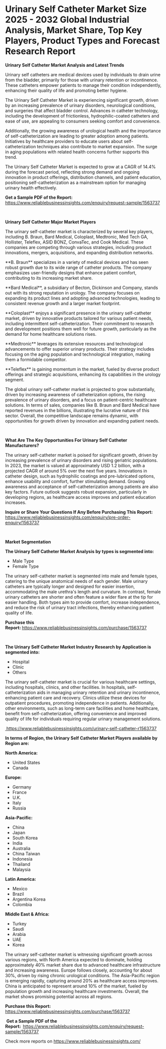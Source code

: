 <p><h1>Urinary Self Catheter Market Size 2025 - 2032 Global Industrial Analysis, Market Share, Top Key Players, Product Types and Forecast Research Report</h1></p><p><strong>Urinary Self Catheter Market Analysis and Latest Trends</strong></p>
<p><p>Urinary self catheters are medical devices used by individuals to drain urine from the bladder, primarily for those with urinary retention or incontinence. These catheters empower patients to manage their condition independently, enhancing their quality of life and promoting better hygiene.</p><p>The Urinary Self Catheter Market is experiencing significant growth, driven by an increasing prevalence of urinary disorders, neurological conditions, and surgeries that affect bladder control. Advances in catheter technology, including the development of frictionless, hydrophilic-coated catheters and ease of use, are appealing to consumers seeking comfort and convenience.</p><p>Additionally, the growing awareness of urological health and the importance of self-catheterization are leading to greater adoption among patients. Initiatives by healthcare providers to educate users about self-catheterization techniques also contribute to market expansion. The surge in aging populations with related health concerns further supports this trend.</p><p>The Urinary Self Catheter Market is expected to grow at a CAGR of 14.4% during the forecast period, reflecting strong demand and ongoing innovation in product offerings, distribution channels, and patient education, positioning self-catheterization as a mainstream option for managing urinary health effectively.</p></p>
<p><strong>Get a Sample PDF of the Report:&nbsp;</strong> <a href="https://www.reliablebusinessinsights.com/enquiry/request-sample/1563737?utm_campaign=2757&utm_medium=2&utm_source=Github&utm_content=ia&utm_term=03032025&utm_id=urinary-self-catheter">https://www.reliablebusinessinsights.com/enquiry/request-sample/1563737</a></p>
<p>&nbsp;</p>
<p><strong>Urinary Self Catheter Major Market Players</strong></p>
<p><p>The urinary self-catheter market is characterized by several key players, including B. Braun, Bard Medical, Coloplast, Medtronic, Med Tech GA, Hollister, Teleflex, ASID BONZ, ConvaTec, and Cook Medical. These companies are competing through various strategies, including product innovations, mergers, acquisitions, and expanding distribution networks.</p><p>**B. Braun** specializes in a variety of medical devices and has seen robust growth due to its wide range of catheter products. The company emphasizes user-friendly designs that enhance patient comfort, contributing to its increasing market share.</p><p>**Bard Medical**, a subsidiary of Becton, Dickinson and Company, stands out with its strong reputation in urology. The company focuses on expanding its product lines and adopting advanced technologies, leading to consistent revenue growth and a larger market footprint.</p><p>**Coloplast** enjoys a significant presence in the urinary self-catheter market, driven by innovative products tailored for various patient needs, including intermittent self-catheterization. Their commitment to research and development positions them well for future growth, particularly as the demand for home healthcare solutions rises.</p><p>**Medtronic** leverages its extensive resources and technological advancements to offer superior urinary products. Their strategy includes focusing on the aging population and technological integration, making them a formidable competitor.</p><p>**Teleflex** is gaining momentum in the market, fueled by diverse product offerings and strategic acquisitions, enhancing its capabilities in the urology segment.</p><p>The global urinary self-catheter market is projected to grow substantially, driven by increasing awareness of catheterization options, the rising prevalence of urinary disorders, and a focus on patient-centric healthcare solutions. In terms of sales, companies like B. Braun and Bard Medical have reported revenues in the billions, illustrating the lucrative nature of this sector. Overall, the competitive landscape remains dynamic, with opportunities for growth driven by innovation and expanding patient needs.</p></p>
<p>&nbsp;</p>
<p><strong>What Are The Key Opportunities For Urinary Self Catheter Manufacturers?</strong></p>
<p><p>The urinary self-catheter market is poised for significant growth, driven by increasing prevalence of urinary disorders and rising geriatric populations. In 2023, the market is valued at approximately USD 1.2 billion, with a projected CAGR of around 5% over the next five years. Innovations in catheter design, such as hydrophilic coatings and pre-lubricated options, enhance usability and comfort, further stimulating demand. Growing awareness and acceptance of self-catheterization among patients are also key factors. Future outlook suggests robust expansion, particularly in developing regions, as healthcare access improves and patient education increases.</p></p>
<p><strong>Inquire or Share Your Questions If Any Before Purchasing This Report:</strong> <a href="https://www.reliablebusinessinsights.com/enquiry/pre-order-enquiry/1563737?utm_campaign=2757&utm_medium=2&utm_source=Github&utm_content=ia&utm_term=03032025&utm_id=urinary-self-catheter">https://www.reliablebusinessinsights.com/enquiry/pre-order-enquiry/1563737</a></p>
<p>&nbsp;</p>
<p><strong>Market Segmentation</strong></p>
<p><strong>The Urinary Self Catheter Market Analysis by types is segmented into:</strong></p>
<p><ul><li>Male Type</li><li>Female Type</li></ul></p>
<p><p>The urinary self-catheter market is segmented into male and female types, catering to the unique anatomical needs of each gender. Male urinary catheters are typically longer and designed for easier insertion, accommodating the male urethra's length and curvature. In contrast, female urinary catheters are shorter and often feature a wider flare at the tip for easier handling. Both types aim to provide comfort, increase independence, and reduce the risk of urinary tract infections, thereby enhancing patient quality of life.</p></p>
<p><strong>Purchase this Report:&nbsp;</strong><a href="https://www.reliablebusinessinsights.com/purchase/1563737?utm_campaign=2757&utm_medium=2&utm_source=Github&utm_content=ia&utm_term=03032025&utm_id=urinary-self-catheter">https://www.reliablebusinessinsights.com/purchase/1563737</a></p>
<p>&nbsp;</p>
<p><strong>The Urinary Self Catheter Market Industry Research by Application is segmented into:</strong></p>
<p><ul><li>Hospital</li><li>Clinic</li><li>Others</li></ul></p>
<p><p>The urinary self-catheter market is crucial for various healthcare settings, including hospitals, clinics, and other facilities. In hospitals, self-catheterization aids in managing urinary retention and urinary incontinence, enhancing patient care and recovery. Clinics utilize these devices for outpatient procedures, promoting independence in patients. Additionally, other environments, such as long-term care facilities and home healthcare, benefit from self-catheterization, offering convenience and improved quality of life for individuals requiring regular urinary management solutions.</p></p>
<p><a href="https://www.reliablebusinessinsights.com/urinary-self-catheter-r1563737?utm_campaign=2757&utm_medium=2&utm_source=Github&utm_content=ia&utm_term=03032025&utm_id=urinary-self-catheter">&nbsp;https://www.reliablebusinessinsights.com/urinary-self-catheter-r1563737</a></p>
<p><strong>In terms of Region, the Urinary Self Catheter Market Players available by Region are:</strong></p>
<p>
    <p> <strong> North America: </strong>
        <ul>
            <li>United States</li>
            <li>Canada</li>
        </ul>
        </p> 
    <p> <strong> Europe: </strong>
        <ul>
            <li>Germany</li>
            <li>France</li>
            <li>U.K.</li>
            <li>Italy</li>
            <li>Russia</li>
        </ul>
        </p> 
    <p> <strong> Asia-Pacific: </strong>
        <ul>
            <li>China</li>
            <li>Japan</li>
            <li>South Korea</li>
            <li>India</li>
            <li>Australia</li>
            <li>China Taiwan</li>
            <li>Indonesia</li>
            <li>Thailand</li>
            <li>Malaysia</li>
        </ul>
        </p> 
    <p> <strong> Latin America: </strong>
        <ul>
            <li>Mexico</li>
            <li>Brazil</li>
            <li>Argentina Korea</li>
            <li>Colombia</li>
        </ul>
        </p> 
    <p> <strong> Middle East & Africa: </strong>
        <ul>
            <li>Turkey</li>
            <li>Saudi</li>
            <li>Arabia</li>
            <li>UAE</li>
            <li>Korea</li>
        </ul>
    </p>
    </p>
<p><p>The urinary self-catheter market is witnessing significant growth across various regions, with North America expected to dominate, holding approximately 40% market share due to advanced healthcare infrastructure and increasing awareness. Europe follows closely, accounting for about 30%, driven by rising chronic urological conditions. The Asia-Pacific region is emerging rapidly, capturing around 20% as healthcare access improves. China is anticipated to represent around 10% of the market, fueled by population growth and increasing healthcare investments. Overall, the market shows promising potential across all regions.</p></p>
<p><strong>Purchase this Report: </strong><a href="https://www.reliablebusinessinsights.com/purchase/1563737?utm_campaign=2757&utm_medium=2&utm_source=Github&utm_content=ia&utm_term=03032025&utm_id=urinary-self-catheter">https://www.reliablebusinessinsights.com/purchase/1563737</a></p>
<p>&nbsp;<strong>Get a Sample PDF of the Report:&nbsp;&nbsp;</strong><a href="https://www.reliablebusinessinsights.com/enquiry/request-sample/1563737?utm_campaign=2757&utm_medium=2&utm_source=Github&utm_content=ia&utm_term=03032025&utm_id=urinary-self-catheter">https://www.reliablebusinessinsights.com/enquiry/request-sample/1563737</a></p>
<p><strong></strong></p>
<p>Check more reports on <a href="https://www.reliablebusinessinsights.com/?utm_campaign=2757&utm_medium=2&utm_source=Github&utm_content=ia&utm_term=03032025&utm_id=urinary-self-catheter">https://www.reliablebusinessinsights.com/</a></p>